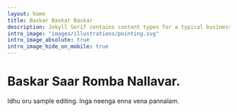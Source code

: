 ```yaml
---
layout: home
title: Baskar Baskar Baskar
description: Jekyll Serif contains content types for a typical business website. The theme is fully responsive, blazing fast and artfully illustrated.
intro_image: "images/illustrations/pointing.svg"
intro_image_absolute: true
intro_image_hide_on_mobile: true
---
```


# Baskar Saar Romba Nallavar.

Idhu oru sample editing. Inga neenga enna vena pannalam.

